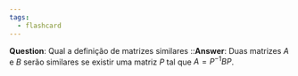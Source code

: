 ```yaml
---
tags:
  - flashcard
---
```

**Question**:  Qual a definição de matrizes similares    ::**Answer**: Duas matrizes $A$ e $B$ serão similares se existir uma matriz $P$ tal que $A = P^{-1} B P$.
<!--SR:!2024-07-14,26,270-->